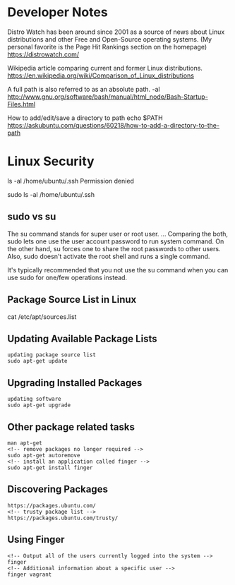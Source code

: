 # Developer Notes

Distro Watch has been around since 2001 as a source of news about Linux 
distributions and other Free and Open-Source operating systems.
(My personal favorite is the Page Hit Rankings section on the homepage)
	https://distrowatch.com/

Wikipedia article comparing current and former Linux distributions.
	https://en.wikipedia.org/wiki/Comparison_of_Linux_distributions

A full path is also referred to as an absolute path.
	-al
	http://www.gnu.org/software/bash/manual/html_node/Bash-Startup-Files.html

How to add/edit/save a directory to path
	echo $PATH
	https://askubuntu.com/questions/60218/how-to-add-a-directory-to-the-path


# Linux Security 

ls -al /home/ubuntu/.ssh
Permission denied

sudo ls -al /home/ubuntu/.ssh


## sudo vs su
The su command stands for super user or root user. ... Comparing the both, sudo lets one use the user account password to run system command. On the other hand, su forces one to share the root passwords to other users. Also, sudo doesn't activate the root shell and runs a single command.

It's typically recommended that you not use the su command when you can use sudo for one/few operations instead. 

## Package Source List in Linux
cat /etc/apt/sources.list

## Updating Available Package Lists
	updating package source list
	sudo apt-get update

## Upgrading Installed Packages
	updating software
	sudo apt-get upgrade

## Other package related tasks
	man apt-get
	<!-- remove packages no longer required -->
	sudo apt-get autoremove
	<!-- install an application called finger -->
	sudo apt-get install finger

## Discovering Packages
	https://packages.ubuntu.com/
	<!-- trusty package list -->
	https://packages.ubuntu.com/trusty/

## Using Finger
	<!-- Output all of the users currently logged into the system -->
	finger
	<!-- Additional information about a specific user -->
	finger vagrant























	
